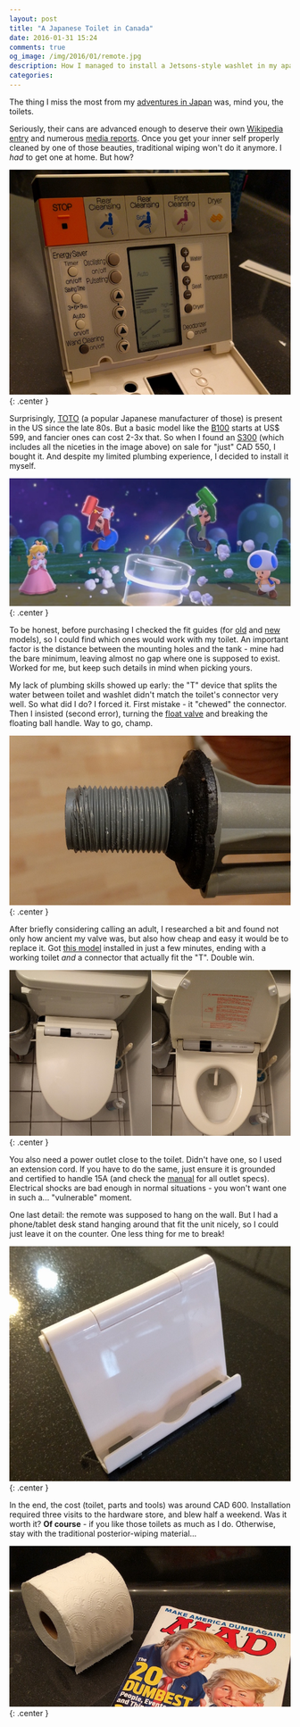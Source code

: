 ```yaml
---
layout: post
title: "A Japanese Toilet in Canada"
date: 2016-01-31 15:24
comments: true
og_image: /img/2016/01/remote.jpg
description: How I managed to install a Jetsons-style washlet in my apartment's small washroom.
categories:
---
```


The thing I miss the most from my [adventures in Japan][1] was, mind you, the toilets.

Seriously, their cans are advanced enough to deserve their own [Wikipedia entry][2] and numerous [media reports][3]. Once you get your inner self properly cleaned by one of those beauties, traditional wiping won't do it anymore. I *had* to get one at home. But how?

![What, your toilet doesn't do all that? :-) ](/img/2016/01/remote.jpg){: .center }

<!-- more -->

Surprisingly, [TOTO][4] (a popular Japanese manufacturer of those) is present in the US since the late 80s. But a basic model like the [B100][6] starts at US$ 599, and fancier ones can cost 2-3x that. So when I found an [S300][5] (which includes all the niceties in the image above) on sale for "just" CAD 550, I bought it. And despite my limited plumbing experience, I decided to install it myself.

![Everything I know about plumbing, I learned from these guys ](/img/2016/01/mario-plumbing.jpg){: .center }

To be honest, before purchasing I checked the fit guides (for [old][10] and [new][11] models), so I could find which ones would work with my toilet. An important factor is the distance between the mounting holes and the tank - mine had the bare minimum, leaving almost no gap where one is supposed to exist. Worked for me, but keep such details in mind when picking yours.

My lack of plumbing skills showed up early: the "T" device that splits the water between toilet and washlet didn't match the toilet's connector very well. So what did I do? I forced it. First mistake - it "chewed" the connector. Then I insisted (second error), turning the [float valve][7] and breaking the floating ball handle. Way to go, champ.

![Classic Charlie Beary moment ](/img/2016/01/chewed.jpg){: .center }

After briefly considering calling an adult, I researched a bit and found not only how ancient my valve was, but also how cheap and easy it would be to replace it. Got [this model][9] installed in just a few minutes, ending with a working toilet *and* a connector that actually fit the "T". Double win.

![The installed toilet, with the wand exposed in the right ](/img/2016/01/toilet.jpg){: .center }

You also need a power outlet close to the toilet. Didn't have one, so I used an extension cord. If you have to do the same, just ensure it is grounded and certified to handle 15A (and check the [manual][8] for all outlet specs). Electrical shocks are bad enough in normal situations -  you won't want one in such a... "vulnerable" moment.

One last detail: the remote was supposed to hang on the wall. But I had a phone/tablet desk stand hanging around that fit the unit nicely, so I could just leave it on the counter. One less thing for me to break!

![Just wish we knew where this one was bought... ](/img/2016/01/support.jpg){: .center }

In the end, the cost (toilet, parts and tools) was around CAD 600. Installation required three visits to the hardware store, and blew half a weekend. Was it worth it? **Of course** - if you like those toilets as much as I do. Otherwise, stay with the traditional posterior-wiping material...

![What, me, worry? ](/img/2016/01/obsolete.jpg){: .center }


[1]: //chester.me/archives/2015/03/a-trip-to-japan/
[2]: https://en.wikipedia.org/wiki/Toilets_in_Japan
[3]: https://www.youtube.com/watch?v=s0tCO4NdKeU
[4]: http://www.totousa.com/about-toto/toto-way
[5]: http://www.amazon.com/SW553-11-Washlet-Round-Toilet-Colonial/dp/B0011YUAY0
[6]: http://www.totousa.com/washlet%C2%AE-b100-elongated
[7]: http://www.dictionaryofconstruction.com/definition/float-valve.html
[8]: http://files2.appliancesconnection.com/attachments/D4f2221d26510b.pdf
[9]: http://www.canadiantire.ca/en/pdp/brasscraft-ballcock-0635134p.html#.Vq2OmfH89PM
[10]: https://assets.nationalbuildersupply.com/ul_pdfs/washlet-fit-chart.pdf
[11]: http://www.totousa.com/sites/default/files/try-a-washlet/washlet-compatibility-chart.pdf
